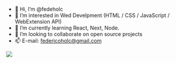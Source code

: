 - 👋 Hi, I’m @fedeholc
- 👀 I’m interested in Wed Develpment (HTML / CSS / JavaScript / WebExtension API)
- 🌱 I’m currently learning React, Next, Node.
- 💞️ I’m looking to collaborate on open source projects
- 📫 E-mail: federicoholc@gmail.com
<img src="https://fede.goatcounter.com/count?p=/test">
